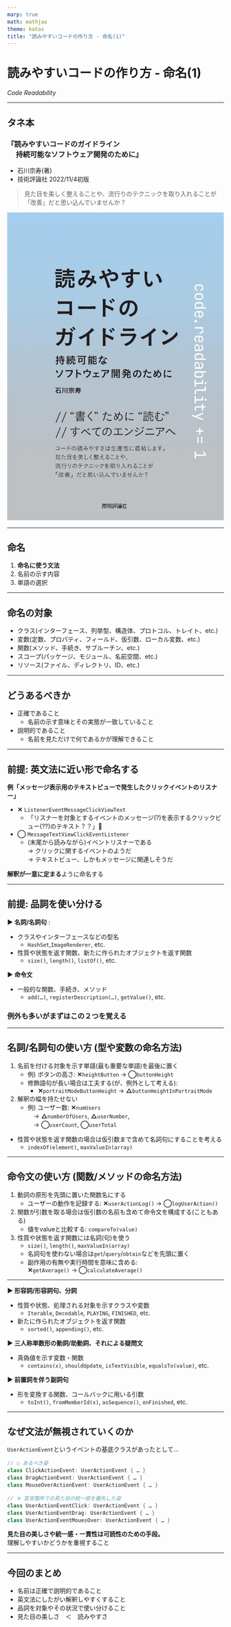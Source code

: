 ```yaml
---
marp: true
math: mathjax
theme: katas
title: "読みやすいコードの作り方 - 命名(1)"
---
```

<!-- 
size: 16:9
paginate: true
-->
<!-- header: 勉強会# ― エンジニアとしての解像度を高めるための勉強会-->

# 読みやすいコードの作り方 - 命名(1)

_Code Readability_

---

## タネ本

### 『読みやすいコードのガイドライン<br>　 持続可能なソフトウェア開発のために』
- 石川宗寿(著)
- 技術評論社 2022/11/4初版

> 見た目を美しく整えることや、流行りのテクニックを取り入れることが「改善」だと思い込んでいませんか？

![bg right:30% 90%](assets/12-book.jpg)

---

## 命名

1. **命名に使う文法**
2. 名前の示す内容
3. 単語の選択

---

## 命名の対象

- クラス(インターフェース、列挙型、構造体、プロトコル、トレイト、etc.)
- 変数(定数、プロパティ、フィールド、仮引数、ローカル変数、etc.)
- 関数(メソッド、手続き、サブルーチン、etc.)
- スコープ(パッケージ、モジュール、名前空間、etc.)
- リソース(ファイル、ディレクトリ、ID、etc.)

---

## どうあるべきか

- 正確であること
    - 名前の示す意味とその実態が一致していること
- 説明的であること
    - 名前を見ただけで何であるかが理解できること

---

## 前提: 英文法に近い形で命名する

<b>例「メッセージ表示用のテキストビューで発生したクリックイベントのリスナー」</b>
- **✕** `ListenerEventMessageClickViewText`
    - 「リスナーを対象とするイベントのメッセージ(?)を表示するクリックビュー(??)のテキスト？？」🤔
- **◯** `MessageTextViewClickEventListener`
    - (末尾から読みながら)イベントリスナーである<br> → クリックに関するイベントのようだ<br> → テキストビュー、しかもメッセージに関連しそうだ

**解釈が一意に定まる**ように命名する

---

## 前提: 品詞を使い分ける

<b>▶ 名詞/名詞句</b>  : 
- クラスやインターフェースなどの型名
    - `HashSet`,`ImageRenderer`, etc.
- 性質や状態を返す関数、新たに作られたオブジェクトを返す関数
    - `size()`, `length()`, `listOf()`, etc.

<b>▶ 命令文</b>
- 一般的な関数、手続き、メソッド
    - `add(…)`, `registerDescription(…)`, `getValue()`, etc.

### 例外も多いがまずはこの２つを覚える

---

## 名詞/名詞句の使い方 (型や変数の命名方法)

1. 名前を付ける対象を示す単語(最も重要な単語)を最後に置く
    - 例) ボタンの高さ:  **✕**`heightButton` →  **◯**`buttonHeight`
    - 修飾語句が長い場合は工夫する(が、例外として考える):
        - **✕**`portraitModeButtonHeight` →  **△**`buttonHeightInPortraitMode`
2. 解釈の幅を持たせない
    - 例) ユーザー数: **✕**`numUsers` <br>　→ **△**`numberOfUsers`, **△**`userNumber`, <br>　→ **◯**`userCount`, **◯**`userTotal`

- 性質や状態を返す関数の場合は仮引数まで含めて名詞句にすることを考える
    - `indexOf(element)`, `maxValueIn(array)`

---

## 命令文の使い方 (関数/メソッドの命名方法)

1. 動詞の原形を先頭に置いた関数名にする
    - ユーザーの動作を記録する: **✕**`userActionLog()` →  **◯**`logUserAction()`
2. 関数が引数を取る場合は仮引数の名前も含めて命令文を構成する(こともある)
    - 値をvalueと比較する: `compareTo(value)`
3. 性質や状態を返す関数には名詞(句)を使う
    - `size()`, `length()`, `maxValueIn(array)`
    - 名詞句を使わない場合は`get`/`query`/`obtain`などを先頭に置く
    - 副作用の有無や実行時間を意味に含める:<br> **✕**`getAverage()` → **◯**`calculateAverage()`

---

<b>▶ 形容詞/形容詞句、分詞</b>
- 性質や状態、処理される対象を示すクラスや変数
    - `Iterable`, `Decodable`, `PLAYING`, `FINISHED`, etc.
- 新たに作られたオブジェクトを返す関数
    - `sorted()`, `appending()`, etc.

<b>▶ 三人称単数形の動詞/助動詞、それによる疑問文</b>
- 真偽値を示す変数・関数
    - `contains(x)`, `shouldUpdate`, `isTextVisible`, `equalsTo(value)`, etc.

<b>▶ 前置詞を伴う副詞句</b>
- 形を変換する関数、コールバックに用いる引数
    - `toInt()`, `fromMemberId(x)`, `asSequence()`, `onFinished`, etc.

<!-- 真偽値を示す変数・関数のときに、途中でisとかが入るような文になっているのは冗長な場合があるし、直訳でダサいのでやめよう。
例えば「初期化処理が完了したか」でisを使わなければと「initializing_is_completed」としたりすることがあるが、これは「wasInitialized」でいい。 -->

---

## なぜ文法が無視されていくのか
`UserActionEvent`というイベントの基底クラスがあったとして…

```cpp
// ◯ あるべき姿
class ClickActionEvent: UserActionEvent { … }
class DragActionEvent: UserActionEvent { … }
class MouseOverActionEvent: UserActionEvent { … }
```
```cpp
// ✕ 宣言箇所での見た目の統一感を優先した姿
class UserActionEventClick: UserActionEvent { … }
class UserActionEventDrag: UserActionEvent { … }
class UserActionEventMouesOver: UserActionEvent { … }
```

**見た目の美しさや統一感・一貫性は可読性のための手段。**<br>理解しやすいかどうかを重視すること

---

## 今回のまとめ

- 名前は正確で説明的であること
- 英文法にしたがい解釈しやすくすること
- 品詞を対象やその状況で使い分けること
- 見た目の美しさ　＜　読みやすさ

<!-- 
私の知っている範囲での回答をしますと、


1. 昔の開発環境(ツール, PC, etc.)は、長い名前を扱うのが難しかった
    1. メモリの問題で、コンパイラで文字数制限を設けたりしていた
    2. ソースコードのサイズにも注意しないといけなかった
    3. 長い名前にするとコンパイル時間も長くなる環境もあった
        - 文字列比較などで時間がかかる
    4. PC画面は多くて80x25行しか表示できなかったりするので、長い名前だとはみ出てしまう
        - 横スクロールもできないので折り返されて読みにくくなる
    5. エディタに補完機能もないので、長いと入力が大変
2. 組込OSのAPIはその時代に作られた標準や規格に準拠していることが多く、関数名や変数名が短いものが選ばれた
    1. しかも互換性至上なのでそれを維持し続けてきた
    2. 規格の新陳代謝もそれほど必要とされないので、今も多く残っている
3. ベテランプログラマは、難しいコードを自由に読み書きできることを若手へのマウントポイントにしがち(偏見)

あたりが重なって、省略語の多い状況になっています。
（3は冗談ですからね！組込もWebもアプリもみんな仲良くやっていきましょうね！！）
 -->